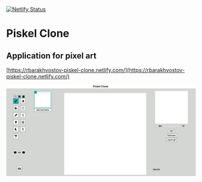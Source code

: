 [![Netlify Status](https://api.netlify.com/api/v1/badges/b78c4e72-6b0a-47f8-aedd-175bf2c29b7f/deploy-status)](https://app.netlify.com/sites/rbarakhvostov-piskel-clone/deploys)

# Piskel Clone

## Application for pixel art

[https://rbarakhvostov-piskel-clone.netlify.com/](https://rbarakhvostov-piskel-clone.netlify.com/)

![Application](./piskel-clone/assets/images/piskel-clone.JPG)

